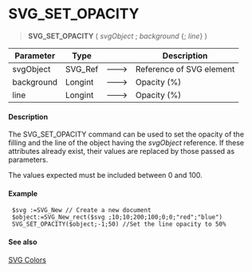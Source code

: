 # SVG_SET_OPACITY

>**SVG_SET_OPACITY** ( *svgObject* ; *background* {; *line*} )

| Parameter | Type |  | Description |
| --- | --- | --- | --- |
| svgObject | SVG_Ref | &#x1F852; | Reference of SVG element |
| background | Longint | &#x1F852; | Opacity (%) |
| line | Longint | &#x1F852; | Opacity (%) |



#### Description 

The SVG\_SET\_OPACITY command can be used to set the opacity of the filling and the line of the object having the *svgObject* reference. If these attributes already exist, their values are replaced by those passed as parameters.

The values expected must be included between 0 and 100.

#### Example 

```4d
 $svg :=SVG_New // Create a new document
 $object:=SVG_New_rect($svg ;10;10;200;100;0;0;"red";"blue")
 SVG_SET_OPACITY($object;-1;50) //Set the line opacity to 50%
```

#### See also 

[SVG Colors](../SVG%20Colors.md)  